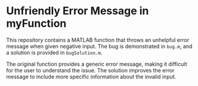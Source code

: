 # Unfriendly Error Message in myFunction

This repository contains a MATLAB function that throws an unhelpful error message when given negative input.  The bug is demonstrated in `bug.m`, and a solution is provided in `bugSolution.m`.

The original function provides a generic error message, making it difficult for the user to understand the issue. The solution improves the error message to include more specific information about the invalid input.